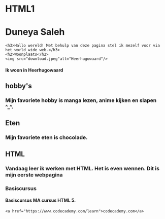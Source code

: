# HTML1

<html>
  <head>
    <meta charset="UTF-8">
    <title>Koppen en alinea's</title>
  </head>

  <body>
  <h1> Duneya Saleh </h1>

    <h3>Hallo wereld! Met behulp van deze pagina stel ik mezelf voor via het world wide web.</h3>
    <h2>Woonplaats</h2>
    <img src="download.jpeg"alt="Heerhugowaard"/>
  <h4>Ik woon in Heerhugowaard</h4>
  <h2>hobby's</h2>
    <h3>Mijn favoriete hobby is manga lezen, anime kijken en slapen ^_^.</h3>
    <h2>Eten</h2>
    <h3>Mijn favoriete eten is chocolade.</h3>
    <h2>HTML</h2>
    <h3>Vandaag leer ik werken met HTML. Het is even wennen. Dit is mijn eerste webpagina</h3>
    <h3>Basiscursus</h3>
    <h4>Basiscursus MA cursus HTML 5.</h4>

    <a href="https://www.codecademy.com/learn">codecademy.com</a>

  </body>

</html>
